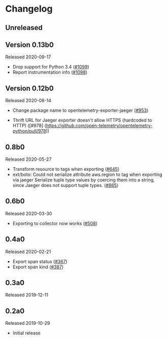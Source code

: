 # Changelog

## Unreleased

## Version 0.13b0

Released 2020-09-17
- Drop support for Python 3.4
  ([#1099](https://github.com/open-telemetry/opentelemetry-python/pull/1099))
- Report instrumentation info
  ([#1098](https://github.com/open-telemetry/opentelemetry-python/pull/1098))

## Version 0.12b0

Released 2020-08-14

- Change package name to opentelemetry-exporter-jaeger
  ([#953](https://github.com/open-telemetry/opentelemetry-python/pull/953))

- Thrift URL for Jaeger exporter doesn't allow HTTPS (hardcoded to HTTP)
  ([#978] (https://github.com/open-telemetry/opentelemetry-python/pull/978))

## 0.8b0

Released 2020-05-27

- Transform resource to tags when exporting
  ([#645](https://github.com/open-telemetry/opentelemetry-python/pull/645))
- ext/boto: Could not serialize attribute aws.region to tag when exporting via jaeger
  Serialize tuple type values by coercing them into a string, since Jaeger does not
  support tuple types.
  ([#865](https://github.com/open-telemetry/opentelemetry-python/pull/865))

## 0.6b0

Released 2020-03-30

- Exporting to collector now works
  ([#508](https://github.com/open-telemetry/opentelemetry-python/pull/508))

## 0.4a0

Released 2020-02-21

- Export span status ([#367](https://github.com/open-telemetry/opentelemetry-python/pull/367))
- Export span kind ([#387](https://github.com/open-telemetry/opentelemetry-python/pull/387))

## 0.3a0

Released 2019-12-11

## 0.2a0

Released 2019-10-29

- Initial release
